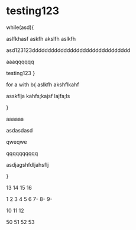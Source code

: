 # testing123
while(asd){

aslfkhasf
askfh
akslfh
aslkfh


asd123123ddddddddddddddddddddddddddddddd


aaaqqqqqq

testing123
}


for a with b{
aslkfh
akshflkahf


asskflja
kahfs;kajsf
lajfa;ls

}	

aaaaaa

asdasdasd


qweqwe


qqqqqqqqqq




asdjagshfdljahsflj


}	


13
14
15
16


1
2
3
4
5
6
7-
8-
9-

10
11
12

50
51
52
53

